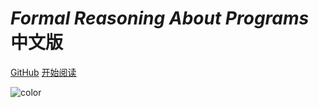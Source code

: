 <!-- _coverpage.md -->

# *Formal Reasoning About Programs* 中文版

[GitHub](https://github.com/tinker-robot/frap-book-zh)
[开始阅读](preface.md)

<!-- background color -->

![color](#3f3f3f)
